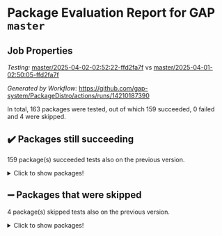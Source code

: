 # Package Evaluation Report for GAP `master`

## Job Properties

*Testing:* [master/2025-04-02-02:52:22-ffd2fa7f](https://github.com/gap-system/PackageDistro/blob/data/reports/master/2025-04-02-02:52:22-ffd2fa7f) vs [master/2025-04-01-02:50:05-ffd2fa7f](https://github.com/gap-system/PackageDistro/blob/data/reports/master/2025-04-01-02:50:05-ffd2fa7f)

*Generated by Workflow:* https://github.com/gap-system/PackageDistro/actions/runs/14210187390

In total, 163 packages were tested, out of which 159 succeeded, 0 failed and 4 were skipped.

## :heavy_check_mark: Packages still succeeding

159 package(s) succeeded tests also on the previous version.
<details><summary>Click to show packages!</summary>

- 4ti2interface 2024.11-01 [(success)](https://github.com/gap-system/PackageDistro/actions/runs/14210187390/job/39816074609)
- ace 5.6.2 [(success)](https://github.com/gap-system/PackageDistro/actions/runs/14210187390/job/39816079216)
- aclib 1.3.2 [(success)](https://github.com/gap-system/PackageDistro/actions/runs/14210187390/job/39816080086)
- agt 0.3.1 [(success)](https://github.com/gap-system/PackageDistro/actions/runs/14210187390/job/39816080871)
- alco 1.1.1 [(success)](https://github.com/gap-system/PackageDistro/actions/runs/14210187390/job/39816081377)
- alnuth 3.2.1 [(success)](https://github.com/gap-system/PackageDistro/actions/runs/14210187390/job/39816085277)
- anupq 3.3.1 [(success)](https://github.com/gap-system/PackageDistro/actions/runs/14210187390/job/39816085608)
- atlasrep 2.1.9 [(success)](https://github.com/gap-system/PackageDistro/actions/runs/14210187390/job/39816085939)
- autodoc 2023.06.19 [(success)](https://github.com/gap-system/PackageDistro/actions/runs/14210187390/job/39816086214)
- automata 1.16 [(success)](https://github.com/gap-system/PackageDistro/actions/runs/14210187390/job/39816086474)
- automgrp 1.3.3 [(success)](https://github.com/gap-system/PackageDistro/actions/runs/14210187390/job/39816086722)
- autpgrp 1.11 [(success)](https://github.com/gap-system/PackageDistro/actions/runs/14210187390/job/39816086989)
- cap 2025.03-05 [(success)](https://github.com/gap-system/PackageDistro/actions/runs/14210187390/job/39816087241)
- caratinterface 2.3.7 [(success)](https://github.com/gap-system/PackageDistro/actions/runs/14210187390/job/39816087434)
- cddinterface 2024.09.02 [(success)](https://github.com/gap-system/PackageDistro/actions/runs/14210187390/job/39816087685)
- circle 1.6.6 [(success)](https://github.com/gap-system/PackageDistro/actions/runs/14210187390/job/39816087917)
- classicpres 1.22 [(success)](https://github.com/gap-system/PackageDistro/actions/runs/14210187390/job/39816088152)
- cohomolo 1.6.11 [(success)](https://github.com/gap-system/PackageDistro/actions/runs/14210187390/job/39816088385)
- congruence 1.2.7 [(success)](https://github.com/gap-system/PackageDistro/actions/runs/14210187390/job/39816088616)
- corefreesub 0.6 [(success)](https://github.com/gap-system/PackageDistro/actions/runs/14210187390/job/39816088892)
- corelg 1.57 [(success)](https://github.com/gap-system/PackageDistro/actions/runs/14210187390/job/39816089171)
- crime 1.6 [(success)](https://github.com/gap-system/PackageDistro/actions/runs/14210187390/job/39816089356)
- crisp 1.4.6 [(success)](https://github.com/gap-system/PackageDistro/actions/runs/14210187390/job/39816089548)
- crypting 0.10.5 [(success)](https://github.com/gap-system/PackageDistro/actions/runs/14210187390/job/39816089736)
- cryst 4.1.27 [(success)](https://github.com/gap-system/PackageDistro/actions/runs/14210187390/job/39816089922)
- crystcat 1.1.10 [(success)](https://github.com/gap-system/PackageDistro/actions/runs/14210187390/job/39816090117)
- ctbllib 1.3.9 [(success)](https://github.com/gap-system/PackageDistro/actions/runs/14210187390/job/39816090309)
- cubefree 1.20 [(success)](https://github.com/gap-system/PackageDistro/actions/runs/14210187390/job/39816090528)
- curlinterface 2.4.0 [(success)](https://github.com/gap-system/PackageDistro/actions/runs/14210187390/job/39816090791)
- cvec 2.8.3 [(success)](https://github.com/gap-system/PackageDistro/actions/runs/14210187390/job/39816090998)
- datastructures 0.3.1 [(success)](https://github.com/gap-system/PackageDistro/actions/runs/14210187390/job/39816091210)
- deepthought 1.0.8 [(success)](https://github.com/gap-system/PackageDistro/actions/runs/14210187390/job/39816091420)
- design 1.8.2 [(success)](https://github.com/gap-system/PackageDistro/actions/runs/14210187390/job/39816091602)
- difsets 2.3.1 [(success)](https://github.com/gap-system/PackageDistro/actions/runs/14210187390/job/39816091773)
- digraphs 1.10.0 [(success)](https://github.com/gap-system/PackageDistro/actions/runs/14210187390/job/39816091959)
- edim 1.3.8 [(success)](https://github.com/gap-system/PackageDistro/actions/runs/14210187390/job/39816092165)
- example 4.4.0 [(success)](https://github.com/gap-system/PackageDistro/actions/runs/14210187390/job/39816092374)
- examplesforhomalg 2023.10-01 [(success)](https://github.com/gap-system/PackageDistro/actions/runs/14210187390/job/39816092545)
- factint 1.6.3 [(success)](https://github.com/gap-system/PackageDistro/actions/runs/14210187390/job/39816092772)
- ferret 1.0.14 [(success)](https://github.com/gap-system/PackageDistro/actions/runs/14210187390/job/39816093038)
- fga 1.5.0 [(success)](https://github.com/gap-system/PackageDistro/actions/runs/14210187390/job/39816093231)
- fining 1.5.6 [(success)](https://github.com/gap-system/PackageDistro/actions/runs/14210187390/job/39816093407)
- float 1.0.7 [(success)](https://github.com/gap-system/PackageDistro/actions/runs/14210187390/job/39816093588)
- format 1.4.4 [(success)](https://github.com/gap-system/PackageDistro/actions/runs/14210187390/job/39816093776)
- forms 1.2.12 [(success)](https://github.com/gap-system/PackageDistro/actions/runs/14210187390/job/39816093951)
- fplsa 1.2.6 [(success)](https://github.com/gap-system/PackageDistro/actions/runs/14210187390/job/39816094126)
- fr 2.4.13 [(success)](https://github.com/gap-system/PackageDistro/actions/runs/14210187390/job/39816094304)
- francy 2.0.3 [(success)](https://github.com/gap-system/PackageDistro/actions/runs/14210187390/job/39816094476)
- fwtree 1.3 [(success)](https://github.com/gap-system/PackageDistro/actions/runs/14210187390/job/39816094630)
- gapdoc 1.6.7 [(success)](https://github.com/gap-system/PackageDistro/actions/runs/14210187390/job/39816094820)
- gauss 2024.11-01 [(success)](https://github.com/gap-system/PackageDistro/actions/runs/14210187390/job/39816094998)
- gaussforhomalg 2024.08-01 [(success)](https://github.com/gap-system/PackageDistro/actions/runs/14210187390/job/39816095158)
- gbnp 1.1.0 [(success)](https://github.com/gap-system/PackageDistro/actions/runs/14210187390/job/39816095349)
- generalizedmorphismsforcap 2025.02-01 [(success)](https://github.com/gap-system/PackageDistro/actions/runs/14210187390/job/39816095522)
- genss 1.6.9 [(success)](https://github.com/gap-system/PackageDistro/actions/runs/14210187390/job/39816095712)
- gradedmodules 2024.12-01 [(success)](https://github.com/gap-system/PackageDistro/actions/runs/14210187390/job/39816095906)
- gradedringforhomalg 2024.07-01 [(success)](https://github.com/gap-system/PackageDistro/actions/runs/14210187390/job/39816096075)
- grape 4.9.2 [(success)](https://github.com/gap-system/PackageDistro/actions/runs/14210187390/job/39816096277)
- groupoids 1.76 [(success)](https://github.com/gap-system/PackageDistro/actions/runs/14210187390/job/39816096475)
- grpconst 2.6.5 [(success)](https://github.com/gap-system/PackageDistro/actions/runs/14210187390/job/39816096671)
- guarana 0.96.3 [(success)](https://github.com/gap-system/PackageDistro/actions/runs/14210187390/job/39816097053)
- guava 3.20 [(success)](https://github.com/gap-system/PackageDistro/actions/runs/14210187390/job/39816097357)
- hap 1.66 [(success)](https://github.com/gap-system/PackageDistro/actions/runs/14210187390/job/39816097641)
- hapcryst 0.1.15 [(success)](https://github.com/gap-system/PackageDistro/actions/runs/14210187390/job/39816097951)
- hecke 1.5.4 [(success)](https://github.com/gap-system/PackageDistro/actions/runs/14210187390/job/39816098155)
- help 4.0 [(success)](https://github.com/gap-system/PackageDistro/actions/runs/14210187390/job/39816098327)
- homalg 2024.01-01 [(success)](https://github.com/gap-system/PackageDistro/actions/runs/14210187390/job/39816098504)
- homalgtocas 2023.11-01 [(success)](https://github.com/gap-system/PackageDistro/actions/runs/14210187390/job/39816098709)
- ibnp 0.15 [(success)](https://github.com/gap-system/PackageDistro/actions/runs/14210187390/job/39816098910)
- idrel 2.48 [(success)](https://github.com/gap-system/PackageDistro/actions/runs/14210187390/job/39816099074)
- images 1.3.3 [(success)](https://github.com/gap-system/PackageDistro/actions/runs/14210187390/job/39816099227)
- intpic 0.4.0 [(success)](https://github.com/gap-system/PackageDistro/actions/runs/14210187390/job/39816099411)
- io 4.9.1 [(success)](https://github.com/gap-system/PackageDistro/actions/runs/14210187390/job/39816099614)
- io_forhomalg 2023.02-04 [(success)](https://github.com/gap-system/PackageDistro/actions/runs/14210187390/job/39816099819)
- irredsol 1.4.4 [(success)](https://github.com/gap-system/PackageDistro/actions/runs/14210187390/job/39816100001)
- json 2.2.2 [(success)](https://github.com/gap-system/PackageDistro/actions/runs/14210187390/job/39816100190)
- jupyterkernel 1.5.1 [(success)](https://github.com/gap-system/PackageDistro/actions/runs/14210187390/job/39816100377)
- jupyterviz 1.5.6 [(success)](https://github.com/gap-system/PackageDistro/actions/runs/14210187390/job/39816100558)
- kan 1.37 [(success)](https://github.com/gap-system/PackageDistro/actions/runs/14210187390/job/39816100758)
- kbmag 1.5.11 [(success)](https://github.com/gap-system/PackageDistro/actions/runs/14210187390/job/39816100930)
- laguna 3.9.7 [(success)](https://github.com/gap-system/PackageDistro/actions/runs/14210187390/job/39816101108)
- liealgdb 2.2.1 [(success)](https://github.com/gap-system/PackageDistro/actions/runs/14210187390/job/39816101257)
- liepring 2.9.1 [(success)](https://github.com/gap-system/PackageDistro/actions/runs/14210187390/job/39816101425)
- liering 2.4.2 [(success)](https://github.com/gap-system/PackageDistro/actions/runs/14210187390/job/39816101605)
- linearalgebraforcap 2025.03-02 [(success)](https://github.com/gap-system/PackageDistro/actions/runs/14210187390/job/39816101803)
- lins 0.9 [(success)](https://github.com/gap-system/PackageDistro/actions/runs/14210187390/job/39816101972)
- localizeringforhomalg 2023.10-01 [(success)](https://github.com/gap-system/PackageDistro/actions/runs/14210187390/job/39816102142)
- loops 3.4.4 [(success)](https://github.com/gap-system/PackageDistro/actions/runs/14210187390/job/39816102320)
- lpres 1.1.1 [(success)](https://github.com/gap-system/PackageDistro/actions/runs/14210187390/job/39816102523)
- majoranaalgebras 1.5.2 [(success)](https://github.com/gap-system/PackageDistro/actions/runs/14210187390/job/39816102704)
- mapclass 1.4.6 [(success)](https://github.com/gap-system/PackageDistro/actions/runs/14210187390/job/39816102889)
- matgrp 0.71 [(success)](https://github.com/gap-system/PackageDistro/actions/runs/14210187390/job/39816103070)
- matricesforhomalg 2024.11-02 [(success)](https://github.com/gap-system/PackageDistro/actions/runs/14210187390/job/39816103260)
- modisom 3.0.0 [(success)](https://github.com/gap-system/PackageDistro/actions/runs/14210187390/job/39816103465)
- modulepresentationsforcap 2024.09-02 [(success)](https://github.com/gap-system/PackageDistro/actions/runs/14210187390/job/39816103782)
- modules 2024.12-01 [(success)](https://github.com/gap-system/PackageDistro/actions/runs/14210187390/job/39816104011)
- monoidalcategories 2025.03-02 [(success)](https://github.com/gap-system/PackageDistro/actions/runs/14210187390/job/39816104173)
- nconvex 2024.12-01 [(success)](https://github.com/gap-system/PackageDistro/actions/runs/14210187390/job/39816104361)
- nilmat 1.4.2 [(success)](https://github.com/gap-system/PackageDistro/actions/runs/14210187390/job/39816104531)
- nock 1.5 [(success)](https://github.com/gap-system/PackageDistro/actions/runs/14210187390/job/39816104722)
- normalizinterface 1.3.7 [(success)](https://github.com/gap-system/PackageDistro/actions/runs/14210187390/job/39816104948)
- nq 2.5.11 [(success)](https://github.com/gap-system/PackageDistro/actions/runs/14210187390/job/39816105140)
- numericalsgps 1.4.0 [(success)](https://github.com/gap-system/PackageDistro/actions/runs/14210187390/job/39816105459)
- openmath 11.5.3 [(success)](https://github.com/gap-system/PackageDistro/actions/runs/14210187390/job/39816105642)
- orb 5.0.0 [(success)](https://github.com/gap-system/PackageDistro/actions/runs/14210187390/job/39816105857)
- packagemanager 1.6.1 [(success)](https://github.com/gap-system/PackageDistro/actions/runs/14210187390/job/39816106040)
- patternclass 2.4.5 [(success)](https://github.com/gap-system/PackageDistro/actions/runs/14210187390/job/39816106275)
- permut 2.0.5 [(success)](https://github.com/gap-system/PackageDistro/actions/runs/14210187390/job/39816106494)
- polenta 1.3.10 [(success)](https://github.com/gap-system/PackageDistro/actions/runs/14210187390/job/39816106698)
- polymaking 0.8.7 [(success)](https://github.com/gap-system/PackageDistro/actions/runs/14210187390/job/39816106918)
- primgrp 3.4.4 [(success)](https://github.com/gap-system/PackageDistro/actions/runs/14210187390/job/39816107182)
- profiling 2.6.0 [(success)](https://github.com/gap-system/PackageDistro/actions/runs/14210187390/job/39816107399)
- qdistrnd 0.9.5 [(success)](https://github.com/gap-system/PackageDistro/actions/runs/14210187390/job/39816107615)
- qpa 1.35 [(success)](https://github.com/gap-system/PackageDistro/actions/runs/14210187390/job/39816107831)
- quagroup 1.8.4 [(success)](https://github.com/gap-system/PackageDistro/actions/runs/14210187390/job/39816108044)
- radiroot 2.9 [(success)](https://github.com/gap-system/PackageDistro/actions/runs/14210187390/job/39816108243)
- rcwa 4.7.1 [(success)](https://github.com/gap-system/PackageDistro/actions/runs/14210187390/job/39816108429)
- rds 1.8 [(success)](https://github.com/gap-system/PackageDistro/actions/runs/14210187390/job/39816108620)
- recog 1.4.4 [(success)](https://github.com/gap-system/PackageDistro/actions/runs/14210187390/job/39816108824)
- repndecomp 1.3.0 [(success)](https://github.com/gap-system/PackageDistro/actions/runs/14210187390/job/39816109079)
- repsn 3.1.2 [(success)](https://github.com/gap-system/PackageDistro/actions/runs/14210187390/job/39816109320)
- resclasses 4.7.3 [(success)](https://github.com/gap-system/PackageDistro/actions/runs/14210187390/job/39816109517)
- ringsforhomalg 2024.11-02 [(success)](https://github.com/gap-system/PackageDistro/actions/runs/14210187390/job/39816109730)
- sco 2023.08-01 [(success)](https://github.com/gap-system/PackageDistro/actions/runs/14210187390/job/39816109961)
- scscp 2.4.3 [(success)](https://github.com/gap-system/PackageDistro/actions/runs/14210187390/job/39816110213)
- semigroups 5.5.0 [(success)](https://github.com/gap-system/PackageDistro/actions/runs/14210187390/job/39816110465)
- sglppow 2.4 [(success)](https://github.com/gap-system/PackageDistro/actions/runs/14210187390/job/39816110695)
- sgpviz 0.999.6 [(success)](https://github.com/gap-system/PackageDistro/actions/runs/14210187390/job/39816110914)
- simpcomp 2.1.14 [(success)](https://github.com/gap-system/PackageDistro/actions/runs/14210187390/job/39816111132)
- singular 2024.06.03 [(success)](https://github.com/gap-system/PackageDistro/actions/runs/14210187390/job/39816111500)
- sl2reps 1.1 [(success)](https://github.com/gap-system/PackageDistro/actions/runs/14210187390/job/39816111747)
- sla 1.6.2 [(success)](https://github.com/gap-system/PackageDistro/actions/runs/14210187390/job/39816112318)
- smallantimagmas 0.3.0 [(success)](https://github.com/gap-system/PackageDistro/actions/runs/14210187390/job/39816112584)
- smallgrp 1.5.4 [(success)](https://github.com/gap-system/PackageDistro/actions/runs/14210187390/job/39816112821)
- smallsemi 0.7.2 [(success)](https://github.com/gap-system/PackageDistro/actions/runs/14210187390/job/39816113143)
- sonata 2.9.6 [(success)](https://github.com/gap-system/PackageDistro/actions/runs/14210187390/job/39816113392)
- sophus 1.27 [(success)](https://github.com/gap-system/PackageDistro/actions/runs/14210187390/job/39816113611)
- sotgrps 1.3 [(success)](https://github.com/gap-system/PackageDistro/actions/runs/14210187390/job/39816113843)
- spinsym 1.5.2 [(success)](https://github.com/gap-system/PackageDistro/actions/runs/14210187390/job/39816114093)
- standardff 1.0 [(success)](https://github.com/gap-system/PackageDistro/actions/runs/14210187390/job/39816114314)
- symbcompcc 1.3.2 [(success)](https://github.com/gap-system/PackageDistro/actions/runs/14210187390/job/39816114522)
- thelma 1.3 [(success)](https://github.com/gap-system/PackageDistro/actions/runs/14210187390/job/39816114702)
- tomlib 1.2.11 [(success)](https://github.com/gap-system/PackageDistro/actions/runs/14210187390/job/39816114905)
- toolsforhomalg 2024.09-01 [(success)](https://github.com/gap-system/PackageDistro/actions/runs/14210187390/job/39816115168)
- toric 1.9.6 [(success)](https://github.com/gap-system/PackageDistro/actions/runs/14210187390/job/39816115352)
- transgrp 3.6.5 [(success)](https://github.com/gap-system/PackageDistro/actions/runs/14210187390/job/39816115539)
- typeset 1.2.2 [(success)](https://github.com/gap-system/PackageDistro/actions/runs/14210187390/job/39816115722)
- ugaly 4.1.3 [(success)](https://github.com/gap-system/PackageDistro/actions/runs/14210187390/job/39816115952)
- unipot 1.6 [(success)](https://github.com/gap-system/PackageDistro/actions/runs/14210187390/job/39816116133)
- unitlib 4.2.0 [(success)](https://github.com/gap-system/PackageDistro/actions/runs/14210187390/job/39816116341)
- utils 0.85 [(success)](https://github.com/gap-system/PackageDistro/actions/runs/14210187390/job/39816116592)
- uuid 0.7 [(success)](https://github.com/gap-system/PackageDistro/actions/runs/14210187390/job/39816116773)
- walrus 0.9991 [(success)](https://github.com/gap-system/PackageDistro/actions/runs/14210187390/job/39816116954)
- wedderga 4.10.5 [(success)](https://github.com/gap-system/PackageDistro/actions/runs/14210187390/job/39816117189)
- wpe 0.8 [(success)](https://github.com/gap-system/PackageDistro/actions/runs/14210187390/job/39816117348)
- xmod 2.92 [(success)](https://github.com/gap-system/PackageDistro/actions/runs/14210187390/job/39816117515)
- xmodalg 1.23 [(success)](https://github.com/gap-system/PackageDistro/actions/runs/14210187390/job/39816117693)
- yangbaxter 0.10.6 [(success)](https://github.com/gap-system/PackageDistro/actions/runs/14210187390/job/39816117870)
- zeromqinterface 0.16 [(success)](https://github.com/gap-system/PackageDistro/actions/runs/14210187390/job/39816118020)
</details>

## :heavy_minus_sign: Packages that were skipped

4 package(s) skipped tests also on the previous version.
<details><summary>Click to show packages!</summary>

- browse 1.8.21 [(skipped)](https://github.com/gap-system/PackageDistro/actions/runs/14210187390/job/39815819727)
- itc 1.5.1 [(skipped)](https://github.com/gap-system/PackageDistro/actions/runs/14210187390/job/39815819727)
- polycyclic 2.16 [(skipped)](https://github.com/gap-system/PackageDistro/actions/runs/14210187390/job/39815819727)
- xgap 4.32 [(skipped)](https://github.com/gap-system/PackageDistro/actions/runs/14210187390/job/39815819727)
</details>

